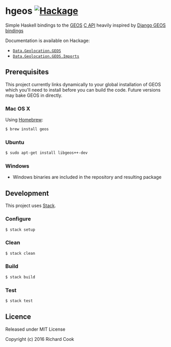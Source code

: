 # hgeos [![Hackage](https://img.shields.io/hackage/v/hgeos.svg?maxAge=2592000)](http://hackage.haskell.org/package/hgeos)

Simple Haskell bindings to the [GEOS][geos] [C API][capi] heavily inspired by
[Django GEOS bindings][django-gis]

Documentation is available on Hackage:

* [`Data.Geolocation.GEOS`][data-geolocation-geos]
* [`Data.Geolocation.GEOS.Imports`][data-geolocation-geos-imports]

## Prerequisites

This project currently links dynamically to your global installation of GEOS
which you'll need to install before you can build the code. Future versions may
bake GEOS in directly.

### Mac OS X

Using [Homebrew][homebrew]:

```bash
$ brew install geos
```

### Ubuntu

```bash
$ sudo apt-get install libgeos++-dev
```

### Windows

* Windows binaries are included in the repository and resulting package

## Development

This project uses [Stack][stack].

### Configure

```bash
$ stack setup
```

### Clean

```bash
$ stack clean
```

### Build

```bash
$ stack build
```

### Test

```bash
$ stack test
```

## Licence

Released under MIT License

Copyright (c) 2016 Richard Cook

[capi]: http://geos.osgeo.org/doxygen/geos__c_8h_source.html
[data-geolocation-geos]: http://hackage.haskell.org/package/hgeos/docs/Data-Geolocation-GEOS.html
[data-geolocation-geos-imports]: http://hackage.haskell.org/package/hgeos/docs/Data-Geolocation-GEOS-Imports.html
[django-gis]: https://github.com/django/django/tree/master/django/contrib/gis/geos
[geos]: https://trac.osgeo.org/geos/
[homebrew]: http://brew.sh/
[stack]: https://haskellstack.org/
